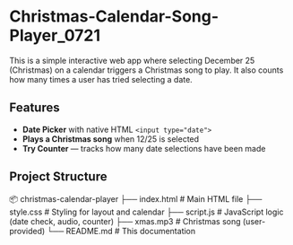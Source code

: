 # Christmas-Calendar-Song-Player_0721
This is a simple interactive web app where selecting December 25 (Christmas) on a calendar triggers a Christmas song to play. It also counts how many times a user has tried selecting a date.


## Features
- **Date Picker** with native HTML `<input type="date">`
- **Plays a Christmas song** when 12/25 is selected
- **Try Counter** — tracks how many date selections have been made

## Project Structure
📦 christmas-calendar-player
├── index.html       # Main HTML file
├── style.css        # Styling for layout and calendar
├── script.js        # JavaScript logic (date check, audio, counter)
├── xmas.mp3         # Christmas song (user-provided)
└── README.md        # This documentation



